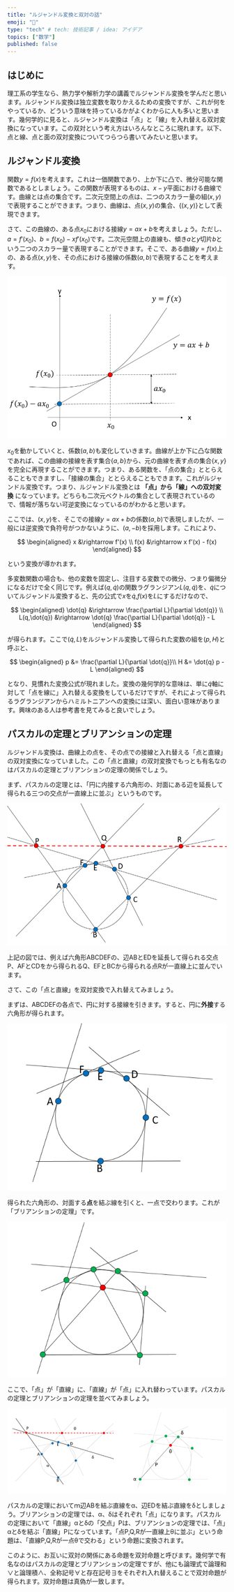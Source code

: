 ```yaml
---
title: "ルジャンドル変換と双対の話"
emoji: "🤖"
type: "tech" # tech: 技術記事 / idea: アイデア
topics: ["数学"]
published: false
---
```


## はじめに

理工系の学生なら、熱力学や解析力学の講義でルジャンドル変換を学んだと思います。ルジャンドル変換は独立変数を取りかえるための変換ですが、これが何をやっているか、どういう意味を持っているかがよくわからに人も多いと思います。幾何学的に見ると、ルジャンドル変換は「点」と「線」を入れ替える双対変換になっています。この双対という考え方はいろんなところに現れます。以下、点と線、点と面の双対変換についてつらつら書いてみたいと思います。

## ルジャンドル変換

関数$y = f(x)$を考えます。これは一価関数であり、上か下に凸で、微分可能な関数であるとしましょう。この関数が表現するものは、$x-y$平面における曲線です。曲線とは点の集合です。二次元空間上の点は、二つのスカラー量の組$(x,y)$で表現することができます。つまり、曲線は、点$(x,y)$の集合、$\{(x,y)\}$として表現できます。

さて、この曲線の、ある点$x_0$における接線$y = a x + b$を考えましょう。ただし、$a = f'(x_0)$、$b = f(x_0) - x f'(x_0)$です。二次元空間上の直線も、傾き$a$と$y$切片$b$という二つのスカラー量で表現することができます。そこで、ある曲線$y=f(x)$上の、ある点$(x,y)$を、その点における接線の係数$(a,b)$で表現することを考えます。

![ルジャンドル変換](legendre_dual/legendre.png)

$x_0$を動かしていくと、係数$(a,b)$も変化していきます。曲線が上か下に凸な関数であれば、この曲線の接線を表す集合$\{a,b\}$から、元の曲線を表す点の集合$\{x,y\}$を完全に再現することができます。つまり、ある関数を、「点の集合」ととらえることもできますし、「接線の集合」ととらえることもできます。これがルジャンドル変換です。つまり、ルジャンドル変換とは **「点」から「線」への双対変換** になっています。どちらも二次元ベクトルの集合として表現されているので、情報が落ちない可逆変換になっているのがわかると思います。

ここでは、$(x,y)$を、そこでの接線$y=ax+b$の係数$(a,b)$で表現しましたが、一般には逆変換で負符号がつかないように、$(a, -b)$を採用します。これにより、

$$
\begin{aligned}
x &\rightarrow f'(x) \\
f(x) &\rightarrow x f'(x) - f(x)
\end{aligned}
$$

という変換が導かれます。

多変数関数の場合も、他の変数を固定し、注目する変数での微分、つまり偏微分になるだけで全く同じです。例えば$(q,\dot{q})$の関数ラグランジアン$L(q,\dot{q})$を、$\dot{q}$についてルジャンドル変換すると、先の公式で$x$を$\dot{q}$,$f(x)$を$L$にするだけなので、

$$
\begin{aligned}
\dot{q} &\rightarrow \frac{\partial L}{\partial \dot{q}} \\
L(q,\dot{q}) &\rightarrow \dot{q} \frac{\partial L}{\partial \dot{q}} - L
\end{aligned}
$$

が得られます。ここで$(\dot{q}, L)$をルジャンドル変換して得られた変数の組を$(p,H)$と呼ぶと、

$$
\begin{aligned}
p &=  \frac{\partial L}{\partial \dot{q}}\\
H &= \dot{q} p - L
\end{aligned}
$$

となり、見慣れた変換公式が現れました。変換の幾何学的な意味は、単に$\dot{q}$軸に対して「点を線に」入れ替える変換をしているだけですが、それによって得られるラグランジアンからハミルトニアンへの変換には深い、面白い意味があります。興味のある人は参考書を見てみると良いでしょう。

## パスカルの定理とブリアンションの定理

ルジャンドル変換は、曲線上の点を、その点での接線と入れ替える「点と直線」の双対変換になっていました。この「点と直線」の双対変換でもっとも有名なのはパスカルの定理とブリアンションの定理の関係でしょう。

まず、パスカルの定理とは、「円に内接する六角形の、対面にある辺を延長して得られる三つの交点が一直線上に並ぶ」というものです。

![パスカルの定理](legendre_dual/pascal1.png)

上記の図では、例えば六角形ABCDEFの、辺ABとEDを延長して得られる交点P、AFとCDをから得られるQ、EFとBCから得られる点Rが一直線上に並んでいます。

さて、この「点と直線」を双対変換で入れ替えてみましょう。

まずは、ABCDEFの各点で、円に対する接線を引きます。すると、円に**外接**する六角形が得られます。

![パスカルの定理2](legendre_dual/pascal2.png)

得られた六角形の、対面する**点**を結ぶ線を引くと、一点で交わります。これが「ブリアンションの定理」です。

![パスカルの定理3](legendre_dual/pascal3.png)

ここで、「点」が「直線」に、「直線」が「点」に入れ替わっています。パスカルの定理とブリアンションの定理を並べてみましょう。

![パスカルの定理4](legendre_dual/pascal4.png)


パスカルの定理においてｍ辺ABを結ぶ直線をα、辺EDを結ぶ直線をδとしましょう。ブリアンションの定理では、α、δはそれぞれ「点」になります。パスカルの定理において「直線」αとδの「交点」Pは、ブリアンションの定理では、「点」αとδを結ぶ「直線」Pになっています。「点P,Q,Rが一直線上θに並ぶ」という命題は、「直線P,Q,Rが一点θで交わる」という命題に変換されます。

このように、お互いに双対の関係にある命題を双対命題と呼びます。幾何学で有名なのはパスカルの定理とブリアンションの定理ですが、他にも論理式で論理和∨と論理積∧、全称記号∀と存在記号∃をそれぞれ入れ替えることで双対命題が得られます。双対命題は真偽が一致します。

